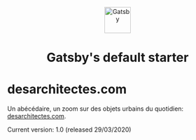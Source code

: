 <!-- markdownlint-disable no-inline-html -->
<p align="center">
  <a href="https://www.gatsbyjs.org">
    <img alt="Gatsby" src="https://www.gatsbyjs.org/monogram.svg" width="60" />
  </a>
</p>
<h1 align="center">
  Gatsby's default starter
</h1>

# desarchitectes.com

Un abécédaire, un zoom sur des objets urbains du quotidien: [desarchitectes.com](https://desarchitectes.com).

Current version: 1.0 (released 29/03/2020)
